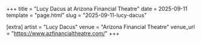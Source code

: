 +++
title = "Lucy Dacus at Arizona Financial Theatre"
date = 2025-09-11
template = "page.html"
slug = "2025-09-11-lucy-dacus"

[extra]
artist = "Lucy Dacus"
venue = "Arizona Financial Theatre"
venue_url = "https://www.azfinancialtheatre.com/"
+++
